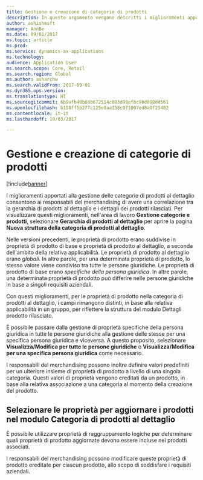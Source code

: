 ```yaml
---
title: Gestione e creazione di categorie di prodotti
description: In questo argomento vengono descritti i miglioramenti apportati alla gestione delle categorie di prodotti al dettaglio. Questi miglioramenti consentono ai responsabili del merchandising di avere una correlazione tra la gerarchia di prodotti al dettaglio e i dettagli dei prodotti rilasciati.
author: ashishmsft
manager: AnnBe
ms.date: 09/01/2017
ms.topic: article
ms.prod: 
ms.service: dynamics-ax-applications
ms.technology: 
audience: Application User
ms.search.scope: Core, Retail
ms.search.region: Global
ms.author: asharchw
ms.search.validFrom: 2017-09-01
ms.dyn365.ops.version: 
ms.translationtype: HT
ms.sourcegitcommit: 6b9afb40b68b672514c083d99efbc9bd098dd561
ms.openlocfilehash: b158ff5b277c125e0aa158c071007ed8a0f25482
ms.contentlocale: it-it
ms.lasthandoff: 10/03/2017

---
```


# <a name="product-category-management-and-creation"></a>Gestione e creazione di categorie di prodotti

[!include[banner](./includes/banner.md)]

I miglioramenti apportati alla gestione delle categorie di prodotti al dettaglio consentono ai responsabili del merchandising di avere una correlazione tra la gerarchia di prodotti al dettaglio e i dettagli dei prodotti rilasciati. Per visualizzare questi miglioramenti, nell'area di lavoro **Gestione categorie e prodotti**, selezionare **Gerarchia di prodotti al dettaglio** per aprire la pagina **Nuova struttura della categoria di prodotti al dettaglio**. 

Nelle versioni precedenti, le proprietà di prodotto erano suddivise in proprietà di prodotto di base e proprietà di prodotto al dettaglio, a seconda dell'ambito della relativa applicabilità. Le proprietà di prodotto al dettaglio erano *globali*. In altre parole, per una determinata proprietà di prodotto, lo stesso valore viene condiviso tra tutte le persone giuridiche. Le proprietà di prodotto di base erano *specifiche della persona giuridica*. In altre parole, una determinata proprietà di prodotto può differire nelle persone giuridiche in base a singoli requisiti aziendali.

Con questi miglioramenti, per le proprietà di prodotto nella categoria di prodotti al dettaglio, i campi rimangono distinti, in base alla relativa applicabilità in un gruppo, per riflettere la struttura del modulo Dettagli prodotto rilasciato.

È possibile passare dalla gestione di proprietà specifiche della persona giuridica in tutte le persone giuridiche alla gestione delle stesse per una specifica persona giuridica e viceversa. A questo proposito, selezionare **Visualizza/Modifica per tutte le persone giuridiche** o **Visualizza/Modifica per una specifica persona giuridica** come necessario.

I responsabili del merchandising possono inoltre definire valori predefiniti per un ulteriore insieme di proprietà di prodotto a livello di una singola categoria. Questi valori di proprietà vengono ereditati da un prodotto, in base alla relativa associazione a una categoria al momento della creazione del prodotto.

## <a name="select-properties-to-update-products-from-the-retail-product-category-form"></a>Selezionare le proprietà per aggiornare i prodotti nel modulo Categoria di prodotti al dettaglio

È possibile utilizzare proprietà di raggruppamento logiche per determinare quali proprietà di prodotto aggiornate devono essere incluse nei prodotti associati.

I responsabili del merchandising possono modificare queste proprietà di prodotto ereditate per ciascun prodotto, allo scopo di soddisfare i requisiti aziendali.

